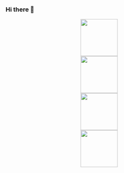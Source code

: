 ### Hi there 👋
<div id="header" align="center">
  <img src="https://media.giphy.com/media/ptqAPgghLtHOa0SLJS/giphy.gif" width="100"/>
</div>
<div id="header" align="center">
  <img src="https://media.giphy.com/media/v1.Y2lkPTc5MGI3NjExb2tuOW9yYnVkZjd4YWlqeXJuZnloNGZnMjhieGt0Y20xaGk5MXE4ZCZlcD12MV9pbnRlcm5hbF9naWZfYnlfaWQmY3Q9Zw/c7uMkvVNWKrUQ/giphy.gif" width="100"/>
</div>
<div id="header" align="center">
  <img src="https://media.giphy.com/media/S3WVXug3vrqfnimuB1/giphy.gif" width="100"/>
</div>
<div id="header" align="center">
  <img src="https://media.giphy.com/media/v1.Y2lkPTc5MGI3NjExM3NmbmlzNmpnMTlobmwwcGxsNHQzb2NzYzd6bmZqZWhiY3poc282NCZlcD12MV9pbnRlcm5hbF9naWZfYnlfaWQmY3Q9Zw/oiVLdPStoCdxJEilkT/giphy.gif" width="100"/>
</div>
